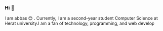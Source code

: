 ### Hi 👋

I am abbas 😊 . Currently, I am a second-year student Computer Science at Herat university.I am a fan of technology, programming, and web develop

